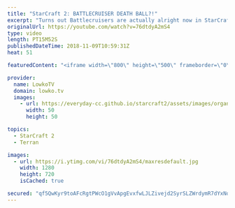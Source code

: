```yaml
---
title: "StarCraft 2: BATTLECRUISER DEATH BALL?!"
excerpt: "Turns out Battlecruisers are actually alright now in StarCraft 2! Subscribe for more videos: http://lowko.tv/youtube More StarCraft 2: https://goo.gl/yX3tHx  The new balance changes for StarCraft 2 are not quite live yet, however, progamers are trying out a new set of strategies. In this match between"
originalUrl: https://youtube.com/watch?v=76dtdyA2mS4
type: video
length: PT15M52S
publishedDateTime: 2018-11-09T10:59:31Z
heat: 51

featuredContent: "<iframe width=\"800\" height=\"500\" frameborder=\"0\" src=\"https://www.youtube.com/embed/76dtdyA2mS4\" allow=\"accelerometer; autoplay; encrypted-media; gyroscope; picture-in-picture\" allowfullscreen></iframe>"

provider:
  name: LowkoTV
  domain: lowko.tv
  images:
    - url: https://everyday-cc.github.io/starcraft2/assets/images/organizations/lowko.tv-50x50.jpg
      width: 50
      height: 50

topics:
  - StarCraft 2
  - Terran

images:
  - url: https://i.ytimg.com/vi/76dtdyA2mS4/maxresdefault.jpg
    width: 1280
    height: 720
    isCached: true

secured: "qf5QwKyr9toAFcRgtPWcO1gVvApgEvxfwLJLZivejd2SyrSLZWrdymR7dYxNqIFeVzpFLdAjW10gcTbTghnvZ/7UVIXNSgg2gcfm09a+h3Q+DRz+j+o1yR5hfsNFfgDMEX2/pCG/KXJsqVFCDJgTt+11Auiz08dEPoUt5h6XIv5zFYyDI7o3YvFOi+WZyYP+CchcYOFVGFnrxO4ij1w9Cso9yrP6CQFTxWw16IoGPXB1jBolhbcFh/hgoV/OFlDTTVK2fIhg+b1YZd2lLWYxDy0iA36daH2Zq3cmR7i4jLKj2+9aLpoH3HVkQD+HcNM1jQ4KMeFga13cWp0MpVa56jjkSsHvamA9P3jxaetxOxt3+3qITcbWzFv0fI9SPtAs8jbY0V3TBoq0eo3rMYFfgmr1XoU33e49lTo2p7HHRq5SVQnk/IRW0OYrsDElLAPH;oye4o3R2k/cQ6XdKO6AuLQ=="
---
```


